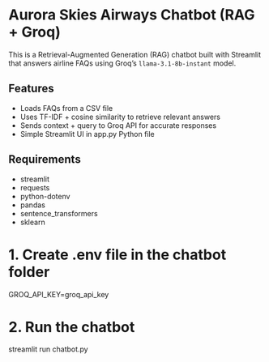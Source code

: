 #  Aurora Skies Airways Chatbot (RAG + Groq)

This is a Retrieval-Augmented Generation (RAG) chatbot built with Streamlit that answers airline FAQs using Groq’s `llama-3.1-8b-instant` model.

##  Features

- Loads FAQs from a CSV file
- Uses TF-IDF + cosine similarity to retrieve relevant answers
- Sends context + query to Groq API for accurate responses
- Simple Streamlit UI in app.py Python file

##  Requirements

- streamlit
- requests
- python-dotenv
- pandas
- sentence_transformers
- sklearn

# 1. Create .env file in the chatbot folder

GROQ_API_KEY=groq_api_key

# 2. Run the chatbot

streamlit run chatbot.py

